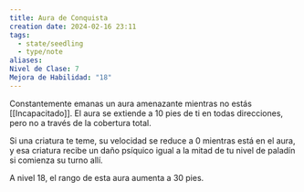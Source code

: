 ```yaml
---
title: Aura de Conquista
creation date: 2024-02-16 23:11
tags:
  - state/seedling
  - type/note
aliases: 
Nivel de Clase: 7
Mejora de Habilidad: "18"
---
```

Constantemente emanas un aura amenazante mientras no estás [[Incapacitado]]. El aura se extiende a 10 pies de ti en todas direcciones, pero no a través de la cobertura total.

Si una criatura te teme, su velocidad se reduce a 0 mientras está en el aura, y esa criatura recibe un daño psíquico igual a la mitad de tu nivel de paladín si comienza su turno allí.

A nivel 18, el rango de esta aura aumenta a 30 pies.

